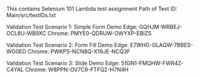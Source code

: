 This contains Selenium 101 Lambda test assignment
Path of Test ID: Main/src/testIDs.txt 

Validation Test Scenario 1:
Simple Form Demo
Edge: GQHJM-WRBEJ-OCL8U-WB9XC
Chrome: PMYE0-QDRUW-OWYXP-EBIZS

Validation Test Scenario 2:
Form Fill Demo
Edge: E7WHG-GLAQW-7BBES-WG0ED
Chrome: PWKPS-NCN8Q-X19JE-NCQ3F


Validation Test Scenario 3:
Slide Demo
Edge: 51GN1-FMQHW-FWR4Z-C4YAL
Chrome: W8PPN-OV7C9-FTFQ2-H7N4H

